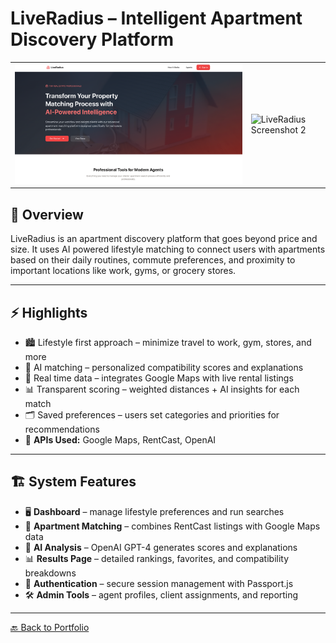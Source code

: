 # LiveRadius – Intelligent Apartment Discovery Platform

<p align="center">
  <!-- Two images side by side -->
  <table>
    <tr>
      <td><img src="../images/lifestyle1.png" alt="LiveRadius Screenshot 1" width="100%"></td>
      <td><img src="../images/lifestyle2.png" alt="LiveRadius Screenshot 2" width="100%"></td>
    </tr>
  </table>
</p>

## 📖 Overview
LiveRadius is an apartment discovery platform that goes beyond price and size. It uses AI powered lifestyle matching to connect users with apartments based on their daily routines, commute preferences, and proximity to important locations like work, gyms, or grocery stores.

---

## ⚡ Highlights
- 🏙️ Lifestyle first approach – minimize travel to work, gym, stores, and more  
- 🤖 AI matching – personalized compatibility scores and explanations  
- 📡 Real time data – integrates Google Maps with live rental listings  
- 📊 Transparent scoring – weighted distances + AI insights for each match  
- 🗂️ Saved preferences – users set categories and priorities for recommendations  
- 🔑 **APIs Used:** Google Maps, RentCast, OpenAI  

---

## 🏗 System Features
- 🖥️ **Dashboard** – manage lifestyle preferences and run searches  
- 🏡 **Apartment Matching** – combines RentCast listings with Google Maps data  
- 🤖 **AI Analysis** – OpenAI GPT-4 generates scores and explanations  
- 📊 **Results Page** – detailed rankings, favorites, and compatibility breakdowns  
- 🔐 **Authentication** – secure session management with Passport.js  
- 🛠️ **Admin Tools** – agent profiles, client assignments, and reporting  

---

[🔙 Back to Portfolio](../README.md)
